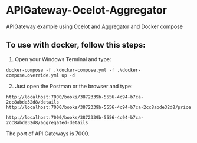 # APIGateway-Ocelot-Aggregator
APIGateway example using Ocelot and Aggregator and Docker compose

## To use with docker, follow this steps:
  1. Open your Windows Terminal and type:
```  
docker-compose -f .\docker-compose.yml -f .\docker-compose.override.yml up -d
```

  2. Just open the Postman or the browser and type:
```
http://localhost:7000/books/3872339b-5556-4c94-b7ca-2cc8abde32d8/details
http://localhost:7000/books/3872339b-5556-4c94-b7ca-2cc8abde32d8/price

http://localhost:7000/books/3872339b-5556-4c94-b7ca-2cc8abde32d8/aggregated-details
```

The port of API Gateways is 7000.

    
